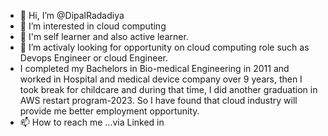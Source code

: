 - 👋 Hi, I’m @DipalRadadiya 
- 👀 I’m interested in cloud computing
- 🌱 I'm self learner and also active learner.
- 💞️ I’m activaly looking for opportunity on cloud computing role such as Devops Engineer or cloud Engineer.
- I completed my Bachelors in Bio-medical Engineering in 2011 and worked in Hospital and medical device company over 9 years, then I took break for childcare and during that time, I did another graduation in AWS restart program-2023. So I have found that cloud industry will provide me better employment opportunity.
- 📫 How to reach me ...via Linked in 

<!---
DipalRadadiya/DipalRadadiya is a ✨ special ✨ repository because its `README.md` (this file) appears on your GitHub profile.
You can click the Preview link to take a look at your changes.
--->
